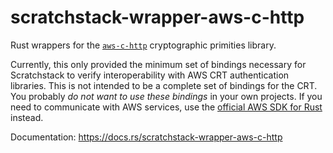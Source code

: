 # scratchstack-wrapper-aws-c-http
Rust wrappers for the [`aws-c-http`](https://github.com/awslabs/aws-c-http) cryptographic primities library.

Currently, this only provided the minimum set of bindings necessary for Scratchstack to verify interoperability
with AWS CRT authentication libraries.  This is not intended to be a complete set of bindings for the CRT. You
probably *do not want to use these bindings* in your own projects. If you need to communicate with AWS services,
use the [official AWS SDK for Rust](https://github.com/awslabs/aws-sdk-rust) instead.

Documentation: https://docs.rs/scratchstack-wrapper-aws-c-http


